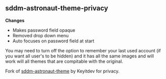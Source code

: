 <!DOCTYPE html>
<html lang="en">
<head>
    <meta charset="UTF-8">
    <meta name="viewport" content="width=device-width, initial-scale=1.0">
</head>
<body>
    <h2><b>    sddm-astronaut-theme-privacy</b></h2> 
    <p><b>Changes</b></p>
    <ul>
        <li>Makes password field opaque</li>
        <li>Removed drop down menu</li>
        <li>Auto focuses on password field at start</li>
    </ul>
    <p>You may need to turn off the option to remember your last used account (if you want all user's to be hidden) and it has all the same images and will work will all themes that are compitable with the original.</p>
    <footer>
        <p>Fork of <a href="https://github.com/Keyitdev/sddm-astronaut-theme" target="_blank">sddm-astronaut-theme</a> by Keyitdev for privacy.</p>
    </footer>
</body>
</html>
